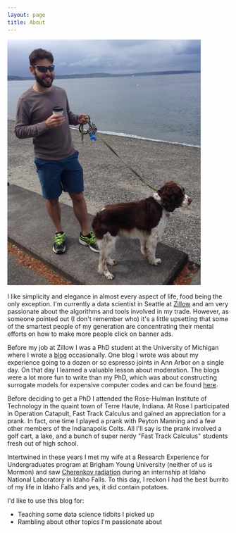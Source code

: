 ```yaml
---
layout: page
title: About
---
```


![Artem and someone else's dog at Alki Beach, Seattle.](/assets/artem_jasper_2015_AlkiBeach.JPG)

I like simplicity and elegance in almost every aspect of life, food being the only exception. I'm currently a data scientist in Seattle at [Zillow](http://www.zillow.com) and am very passionate about the algorithms and tools involved in my trade. However, as someone pointed out (I don't remember who) it's a little upsetting that some of the smartest people of my generation are concentrating their mental efforts on how to make more people click on banner ads. 

Before my job at Zillow I was a PhD student at the University of Michigan where I wrote a [blog](http://www.rackham.umich.edu/blog/16) occasionally. One blog I wrote was about my experience going to a dozen or so espresso joints in Ann Arbor on a single day. On that day I learned a valuable lesson about moderation. The blogs were a lot more fun to write than my PhD, which was about constructing surrogate models for expensive computer codes and can be found [here](https://github.com/yankovai/Thesis). 

Before deciding to get a PhD I attended the Rose-Hulman Institute of Technology in the quaint town of Terre Haute, Indiana. At Rose I participated in Operation Catapult, Fast Track Calculus and gained an appreciation for a prank. In fact, one time I played a prank with Peyton Manning and a few other members of the Indianapolis Colts. All I'll say is the prank involved a golf cart, a lake, and a bunch of super nerdy "Fast Track Calculus" students fresh out of high school. 

Intertwined in these years I met my wife at a Research Experience for Undergraduates program at Brigham Young University (neither of us is Mormon) and saw [Cherenkov radiation](http://en.wikipedia.org/wiki/Cherenkov_radiation) during an internship at Idaho National Laboratory in Idaho Falls. To this day, I reckon I had the best burrito of my life in Idaho Falls and yes, it did contain potatoes.

I'd like to use this blog for:

* Teaching some data science tidbits I picked up
* Rambling about other topics I'm passionate about
